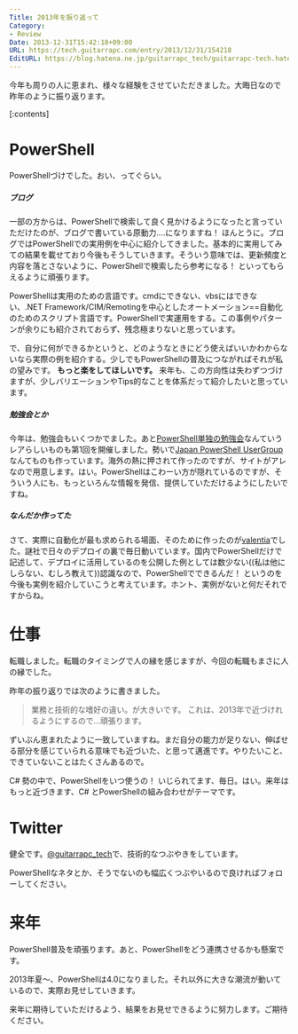 ```yaml
---
Title: 2013年を振り返って
Category:
- Review
Date: 2013-12-31T15:42:18+09:00
URL: https://tech.guitarrapc.com/entry/2013/12/31/154218
EditURL: https://blog.hatena.ne.jp/guitarrapc_tech/guitarrapc-tech.hatenablog.com/atom/entry/12921228815715467844
---
```


今年も周りの人に恵まれ、様々な経験をさせていただきました。大晦日なので昨年のように振り返ります。


[:contents]

# PowerShell

PowerShellづけでした。おい、ってぐらい。

##### ブログ

一部の方からは、PowerShellで検索して良く見かけるようになったと言っていただけたのが、ブログで書いている原動力....になりますね！ ほんとうに。ブログではPowerShellでの実用例を中心に紹介してきました。基本的に実用してみての結果を載せており今後もそうしていきます。そういう意味では、更新頻度と内容を落とさないように、PowerShellで検索したら参考になる！ といってもらえるように頑張ります。

PowerShellは実用のための言語です。cmdにできない、vbsにはできない、.NET Framework/CIM/Remotingを中心としたオートメーション==自動化のためのスクリプト言語です。PowerShellで実運用をする。この事例やパターンが余りにも紹介されておらず、残念極まりないと思っています。

で、自分に何ができるかというと、どのようなときにどう使えばいいかわからないなら実際の例を紹介する。少しでもPowerShellの普及につながればそれが私の望みです。 **もっと楽をしてほしいです。** 来年も、この方向性は失わずつづけますが、少しバリエーションやTips的なことを体系だって紹介したいと思っています。

##### 勉強会とか

今年は、勉強会もいくつかでました。あと[PowerShell単独の勉強会](http://atnd.org/events/46022)なんていうレアらしいものも第1回を開催しました。勢いで[Japan PowerShell UserGroup](http://powershellgroup.org/node/429)なんてものも作っています。海外の熱に押されて作ったのですが、サイトがアレなので用意します。はい。PowerShellはこわーい方が隠れているのですが、そういう人にも、もっといろんな情報を発信、提供していただけるようにしたいですね。

##### なんだか作ってた

さて、実際に自動化が最も求められる場面、そのために作ったのが[valentia](http://guitarrapc.github.io/valentia/)でした。謎社で日々のデプロイの裏で毎日動いています。国内でPowerShellだけで記述して、デプロイに活用しているのを公開した例としては数少ない((私は他にしらない、むしろ教えて))認識なので、PowerShellでできるんだ！ というのを今後も実例を紹介していこうと考えています。ホント、実例がないと何だそれですからね。


# 仕事

転職しました。転職のタイミングで人の縁を感じますが、今回の転職もまさに人の縁でした。

昨年の振り返りでは次のように書きました。

> 業務と技術的な嗜好の違い。が大きいです。 これは、2013年で近づけれるようにするので…頑張ります。

ずいぶん恵まれたように一致していますね。まだ自分の能力が足りない、伸ばせる部分を感じていられる意味でも近づいた、と思って邁進です。やりたいこと、できていないことはたくさんあるので。

C# 勢の中で、PowerShellをいつ使うの！ いじられてます、毎日。はい。来年はもっと近づきます、C# とPowerShellの組み合わせがテーマです。


# Twitter

健全です。[@guitarrapc_tech](https://twitter.com/guitarrapc_tech)で、技術的なつぶやきをしています。

PowerShellなネタとか、そうでないのも幅広くつぶやいるので良ければフォローしてください。

# 来年

PowerShell普及を頑張ります。あと、PowerShellをどう連携させるかも懸案です。

2013年夏～、PowerShellは4.0になりました。それ以外に大きな潮流が動いているので、実際お見せしていきます。

来年に期待していただけるよう、結果をお見せできるように努力します。ご期待ください。
